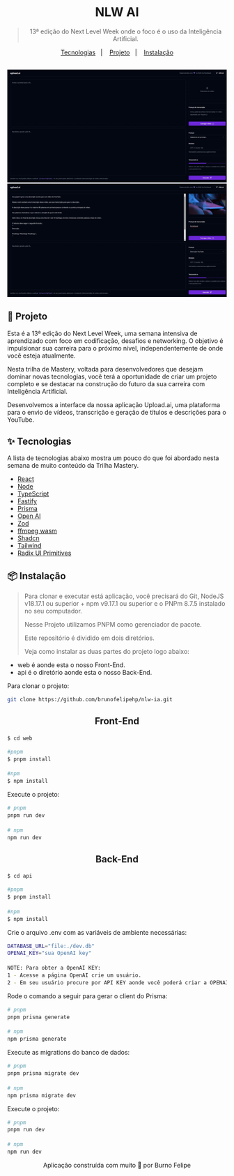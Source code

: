 <div align="center">
  <h1>
     NLW AI
  </h1>
  
  > 13ª edição do Next Level Week onde o foco é o uso da Inteligência Artificial.
  
  <p align="center">
    <a href="#-tecnologias">Tecnologias</a>&nbsp;&nbsp;&nbsp;|&nbsp;&nbsp;&nbsp;
    <a href="#-projeto">Projeto</a>&nbsp;&nbsp;&nbsp;|&nbsp;&nbsp;&nbsp;
     <a href="#-instalação">Instalação</a>
  </p>
  
  <br />
  
  <img src="./web/public/assets/project-01.jpeg" />
  <img src="./web/public/assets/project-02.jpeg" />
</div>

## 🌟 **Projeto**

Esta é a 13ª edição do Next Level Week, uma semana intensiva de aprendizado com foco em codificação, desafios e networking. O objetivo é impulsionar sua carreira para o próximo nível, independentemente de onde você esteja atualmente.

Nesta trilha de Mastery, voltada para desenvolvedores que desejam dominar novas tecnologias, você terá a oportunidade de criar um projeto completo e se destacar na construção do futuro da sua carreira com Inteligência Artificial.

Desenvolvemos a interface da nossa aplicação Upload.ai, uma plataforma para o envio de vídeos, transcrição e geração de títulos e descrições para o YouTube.

## ✨ Tecnologias

A lista de tecnologias abaixo mostra um pouco do que foi abordado nesta semana de muito conteúdo da Trilha Mastery.

- [React](https://pt-br.legacy.reactjs.org/)
- [Node](https://nodejs.org/en/about)
- [TypeScript](https://www.typescriptlang.org/)
- [Fastify](https://fastify.dev/)
- [Prisma](https://www.prisma.io/)
- [Open AI](https://platform.openai.com/docs/introduction)
- [Zod](https://zod.dev/)
- [ffmpeg wasm](https://ffmpegwasm.netlify.app/)
- [Shadcn](https://ui.shadcn.com/)
- [Tailwind](https://tailwindcss.com/)
- [Radix UI Primitives](https://www.radix-ui.com/primitives)

## 📦 Instalação

> <p>Para clonar e executar está aplicação, você precisará do Git, NodeJS v18.17.1 ou superior + npm v9.17.1 ou superior e o PNPm 8.7.5 instalado no seu computador.</p>
> <p> Nesse Projeto utilizamos PNPM como gerenciador de pacote.</p> 
> <p>Este repositório é dividido em dois diretórios.</P>
> <p>Veja como instalar as duas partes do projeto logo abaixo: </p>

- web é aonde esta o nosso Front-End.
- api é o diretório aonde esta o nosso Back-End.

<p>Para clonar o projeto:</p>

```bash
git clone https://github.com/brunofelipehp/nlw-ia.git
```

<h2 align="center">Front-End</h2>

```bash
$ cd web
```

```bash
#pnpm
$ pnpm install

#npm
$ npm install
```

 <p>Execute o projeto:</p>

```bash
# pnpm
pnpm run dev

# npm
npm run dev
```

 <h2 align="center">Back-End</h2>

```bash
$ cd api
```

```bash
#pnpm
$ pnpm install

#npm
$ npm install
```

<p>Crie o arquivo .env com as variáveis de ambiente necessárias:</p>
<span></span>

```bash
DATABASE_URL="file:./dev.db"
OPENAI_KEY="sua OpenAI key"

NOTE: Para obter a OpenAI KEY:
1 - Acesse a página OpenAI crie um usuário.
2 - Em seu usuário procure por API KEY aonde você poderá criar a OPENAI_KEY.

```

 <p>Rode o comando a seguir para gerar o client do Prisma:</p>

```bash
# pnpm
pnpm prisma generate

# npm
npm prisma generate
```

 <p>Execute as migrations do banco de dados:</p>

```bash
# pnpm
pnpm prisma migrate dev

# npm
npm prisma migrate dev
```

<p>Execute o projeto:</p>

```bash
# pnpm
pnpm run dev

# npm
npm run dev
```

<p align="center">Aplicação construída com muito 💜 por Burno Felipe</p>
